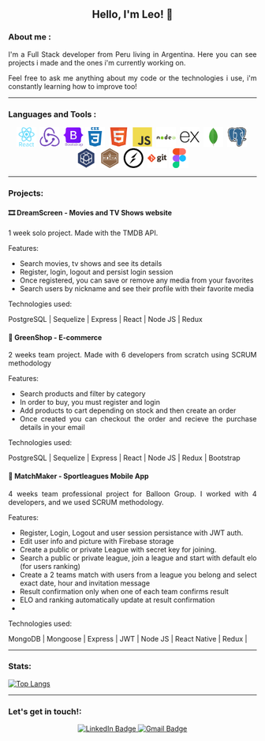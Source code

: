 <div align="center">
  
## Hello, I'm Leo! 👋

<!--
**leonardo-bravop/leonardo-bravop** is a ✨ _special_ ✨ repository because its `README.md` (this file) appears on your GitHub profile.

Here are some ideas to get you started:

- 🔭 I’m currently working on ...
- 🌱 I’m currently learning ...
- 👯 I’m looking to collaborate on ...
- 🤔 I’m looking for help with ...
- 💬 Ask me about ...
- 📫 How to reach me: ...
- 😄 Pronouns: ...
- ⚡ Fun fact: ...
-->

<div align="justify">

### About me : 
 I'm a Full Stack developer from Peru living in Argentina. Here you can see projects i made and the ones i'm currently working on.
  
 Feel free to ask me anything about my code or the technologies i use, i'm constantly learning how to improve too!

---

### Languages and Tools :

<div align="center">
  <img src="https://github.com/devicons/devicon/blob/master/icons/react/react-original-wordmark.svg" title="React" alt="React" width="40" height="40"/>&nbsp;
  <img src="https://github.com/devicons/devicon/blob/master/icons/redux/redux-original.svg" title="Redux" alt="Redux " width="40" height="40"/>&nbsp;
  <img src="https://github.com/devicons/devicon/blob/master/icons/bootstrap/bootstrap-original-wordmark.svg" title="Bootstrap" **alt="Bootstrap" width="40" height="40"/>
  <img src="https://github.com/devicons/devicon/blob/master/icons/css3/css3-plain-wordmark.svg"  title="CSS3" alt="CSS" width="40" height="40"/>&nbsp;
  <img src="https://github.com/devicons/devicon/blob/master/icons/html5/html5-original.svg" title="HTML5" alt="HTML" width="40" height="40"/>&nbsp;
  <img src="https://github.com/devicons/devicon/blob/master/icons/javascript/javascript-original.svg" title="JavaScript" alt="JavaScript" width="40" height="40"/>&nbsp;
  <img src="https://github.com/devicons/devicon/blob/master/icons/nodejs/nodejs-original-wordmark.svg" title="NodeJS" alt="NodeJS" width="40" height="40"/>&nbsp;
  <img src="https://github.com/devicons/devicon/blob/master/icons/express/express-original.svg" title="Express" alt="Exprses" width="40" height="40"/>&nbsp;
  <img src="https://github.com/devicons/devicon/blob/master/icons/mongodb/mongodb-original.svg" title="MongoDB" alt="MongoDB" width="40" height="40"/>&nbsp;
  <img src="https://github.com/devicons/devicon/blob/master/icons/postgresql/postgresql-original.svg" title="PostgreSQL" alt="PostgreSQL" width="40" height="40"/>&nbsp;
<img src="https://github.com/devicons/devicon/blob/master/icons/sequelize/sequelize-plain.svg" title="Sequelize" alt="Sequelize" width="40" height="40"/>&nbsp;
  <img src="https://github.com/devicons/devicon/blob/master/icons/mocha/mocha-plain.svg" title="Mocha" alt="Mocha" width="40" height="40"/>&nbsp;
  <img src="https://github.com/devicons/devicon/blob/master/icons/socketio/socketio-original.svg" title="SocketIO" alt="SocketIO" width="40" height="40"/>&nbsp;
  <img src="https://github.com/devicons/devicon/blob/master/icons/git/git-original-wordmark.svg" title="Git" **alt="Git" width="40" height="40"/>
  <img src="https://github.com/devicons/devicon/blob/master/icons/figma/figma-original.svg" title="Figma" **alt="Figma" width="40" height="40"/>
</div>

---

### Projects:
 
  #### 🎞 DreamScreen - Movies and TV Shows website
  
  1 week solo project. Made with the TMDB API.
  
  Features:
  
  - Search movies, tv shows and see its details
  - Register, login, logout and persist login session
  - Once registered, you can save or remove any media from your favorites
  - Search users by nickname and see their profile with their favorite media 
  
  Technologies used:
  
  PostgreSQL | Sequelize | Express | React | Node JS | Redux
  
  #### 🛒 GreenShop - E-commerce
  
  2 weeks team project. Made with 6 developers from scratch using SCRUM methodology
  
  Features:
  
  - Search products and filter by category
  - In order to buy, you must register and login
  - Add products to cart depending on stock and then create an order
  - Once created you can checkout the order and recieve the purchase details in your email
  
  Technologies used:
  
  PostgreSQL | Sequelize | Express | React | Node JS | Redux | Bootstrap
  
  #### 🏓 MatchMaker - Sportleagues Mobile App
  
  4 weeks team professional project for Balloon Group. I worked with 4 developers, and we used SCRUM methodology.
  
  Features:
  
  - Register, Login, Logout and user session persistance with JWT auth.
  - Edit user info and picture with Firebase storage
  - Create a public or private League with secret key for joining.
  - Search a public or private league, join a league and start with default elo (for users ranking)
  - Create a 2 teams match with users from a league you belong and select exact date, hour and invitation message
  - Result confirmation only when one of each team confirms result
  - ELO and ranking automatically update at result confirmation
  - 
  
  Technologies used:
  
  MongoDB | Mongoose | Express | JWT | Node JS | React Native | Redux |
  
  
---
  
### Stats:

[![Top Langs](https://github-readme-stats.vercel.app/api/top-langs/?username=leonardo-bravop&layout=compact&theme=vision-friendly-dark)](https://github.com/anuraghazra/github-readme-stats)


--- 
### Let's get in touch!:

<div id="badges" align="center">
  <a href="https://www.linkedin.com/in/leonardo-bravop/">
    <img src="https://img.shields.io/badge/LinkedIn-blue?style=for-the-badge&logo=linkedin&logoColor=white" alt="LinkedIn Badge"/>
  </a>
  <a href="your-twitter-URL">
    <img src="https://img.shields.io/badge/Gmail-red?style=for-the-badge&logo=gmail&logoColor=white" alt="Gmail Badge"/>
  </a>
</div>
